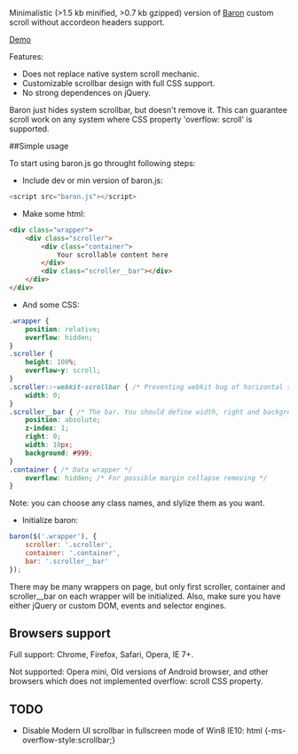 Minimalistic (>1.5 kb minified, >0.7 kb gzipped) version of <a href="https://github.com/Diokuz/baron">Baron</a> custom scroll without accordeon headers support.

<a href="http://darkwebdev.github.com/baron/test/">Demo</a>

Features:

- Does not replace native system scroll mechanic.
- Customizable scrollbar design with full CSS support.
- No strong dependences on jQuery.

Baron just hides system scrollbar, but doesn't remove it. This can guarantee scroll work on any system where CSS property 'overflow: scroll' is supported.

##Simple usage

To start using baron.js go throught following steps:

* Include dev or min version of baron.js:

```js
<script src="baron.js"></script>
```

* Make some html:

```html
<div class="wrapper">
    <div class="scroller">
        <div class="container">
        	Your scrollable content here
        </div>
        <div class="scroller__bar"></div>
    </div>
</div>
```

* And some CSS:

```css
.wrapper {
    position: relative;
    overflow: hidden;
}
.scroller {
    height: 100%;
    overflow-y: scroll;
}
.scroller::-webkit-scrollbar { /* Preventing webkit bug of horizontal scrolling */
    width: 0;
}
.scroller__bar { /* The bar. You should define width, right and background */
    position: absolute;    
    z-index: 1;
    right: 0;
    width: 10px;
    background: #999;
}
.container { /* Data wrapper */
    overflow: hidden; /* For possible margin collapse removing */
}
```

Note: you can choose any class names, and slylize them as you want.

* Initialize baron:

```js
baron($('.wrapper'), {
    scroller: '.scroller',
    container: '.container',
    bar: '.scroller__bar'
});
```

There may be many wrappers on page, but only first scroller, container and scroller__bar on each wrapper will be initialized. Also, make sure you have either jQuery or custom DOM, events and selector engines.

## Browsers support

Full support: Chrome, Firefox, Safari, Opera, IE 7+.

Not supported: Opera mini, Old versions of Android browser, and other browsers which does not implemented overflow: scroll CSS property.

## TODO

- Disable Modern UI scrollbar in fullscreen mode of Win8 IE10: html {-ms-overflow-style:scrollbar;}